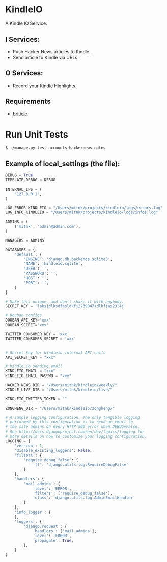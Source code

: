 KindleIO
========

A Kindle IO Service.

I Services:
-----------

- Push Hacker News articles to Kindle.
- Send article to Kindle via URLs.

O Services:
-----------

- Record your Kindle Highlights.


Requirements
------------

- [briticle](https://github.com/mitnk/briticle)

Run Unit Tests
==============

```
$ ./manage.py test accounts hackernews notes
```

Example of local_settings (the file):
-------------------------------------

```python
DEBUG = True
TEMPLATE_DEBUG = DEBUG

INTERNAL_IPS = (
    "127.0.0.1",
)

LOG_ERROR_KINDLEIO = "/Users/mitnk/projects/kindleio/logs/errors.log"
LOG_INFO_KINDLEIO = "/Users/mitnk/projects/kindleio/logs/infos.log"

ADMINS = (
    ('mitnk', 'admin@admin.com'),
)

MANAGERS = ADMINS

DATABASES = {
    'default': {
        'ENGINE': 'django.db.backends.sqlite3',
        'NAME': 'kindleio.sqlite',
        'USER': '',
        'PASSWORD': '',
        'HOST': '',
        'PORT': '',
    }
}

# Make this unique, and don't share it with anybody.
SECRET_KEY = 'laksjdlksdfasldkfj2239847sdlkfjas23l4j'

# Douban configs
DOUBAN_API_KEY='xxx'
DOUBAN_SECRET='xxx'

TWITTER_CONSUMER_KEY = 'xxx'
TWITTER_CONSUMER_SECRET = 'xxx'


# Secret key for kindleio internal API calls
API_SECRET_KEY = "xxx"

# Kindle.io sending email
KINDLEIO_EMAIL = "xxx"
KINDLEIO_EMAIL_PASSWD = "xxx"

HACKER_NEWS_DIR = "/Users/mitnk/kindleio/weekly/"
KINDLE_LIVE_DIR = "/Users/mitnk/kindleio/live/"

KINDLEIO_TWITTER_TOKEN = ""

ZONGHENG_DIR = "/Users/mitnk/kindleio/zongheng/"

# A sample logging configuration. The only tangible logging
# performed by this configuration is to send an email to
# the site admins on every HTTP 500 error when DEBUG=False.
# See http://docs.djangoproject.com/en/dev/topics/logging for
# more details on how to customize your logging configuration.
LOGGING = {
    'version': 1,
    'disable_existing_loggers': False,
    'filters': {
        'require_debug_false': {
            '()': 'django.utils.log.RequireDebugFalse'
        }
    },
    'handlers': {
        'mail_admins': {
            'level': 'ERROR',
            'filters': ['require_debug_false'],
            'class': 'django.utils.log.AdminEmailHandler'
        }
    },
    'info_logger': {
    },
    'loggers': {
        'django.request': {
            'handlers': ['mail_admins'],
            'level': 'ERROR',
            'propagate': True,
        },
    }
}

```

